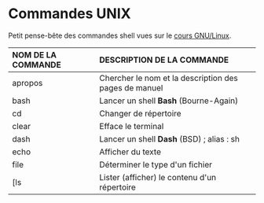 # Commandes UNIX

Petit pense-bête des commandes shell vues sur le [cours GNU/Linux](https://www.youtube.com/playlist?list=PLrSOXFDHBtfHKxuz6NySItyf4iSEcTw97).<br>

|NOM DE LA COMMANDE|DESCRIPTION DE LA COMMANDE|
|:--|:--|
|apropos|Chercher le nom et la description des pages de manuel|
|bash|Lancer un shell **Bash** (Bourne-Again)|
|cd|Changer de répertoire|
|clear|Efface le terminal|
|dash|Lancer un shell **Dash** (BSD) ; alias : sh|
|echo|Afficher du texte|
|file|Déterminer le type d'un fichier|
[ls|Lister (afficher) le contenu d'un répertoire|
